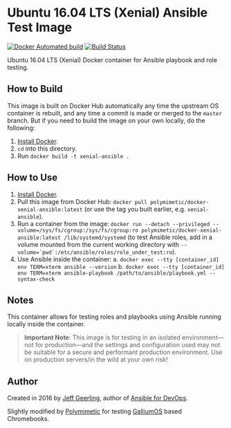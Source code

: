 # Ubuntu 16.04 LTS (Xenial) Ansible Test Image

[![Docker Automated build](https://img.shields.io/docker/automated/polymimetic/docker-xenial-ansible.svg?maxAge=2592000)](https://hub.docker.com/r/polymimetic/docker-xenial-ansible/)
[![Build Status](https://travis-ci.org/polymimetic/docker-xenial-ansible.svg?branch=master)](https://travis-ci.org/polymimetic/docker-xenial-ansible)

Ubuntu 16.04 LTS (Xenial) Docker container for Ansible playbook and role testing.

## How to Build

This image is built on Docker Hub automatically any time the upstream OS container is rebuilt, and any time a commit is made or merged to the `master` branch. But if you need to build the image on your own locally, do the following:

  1. [Install Docker](https://docs.docker.com/engine/installation/).
  2. `cd` into this directory.
  3. Run `docker build -t xenial-ansible .`

## How to Use

  1. [Install Docker](https://docs.docker.com/engine/installation/).
  2. Pull this image from Docker Hub: `docker pull polymimetic/docker-xenial-ansible:latest` (or use the tag you built earlier, e.g. `xenial-ansible`).
  3. Run a container from the image: `docker run --detach --privileged --volume=/sys/fs/cgroup:/sys/fs/cgroup:ro polymimetic/docker-xenial-ansible:latest /lib/systemd/systemd` (to test Ansible roles, add in a volume mounted from the current working directory with ``--volume=`pwd`:/etc/ansible/roles/role_under_test:ro``).
  4. Use Ansible inside the container:
    a. `docker exec --tty [container_id] env TERM=xterm ansible --version`
    b. `docker exec --tty [container_id] env TERM=xterm ansible-playbook /path/to/ansible/playbook.yml --syntax-check`

## Notes

This container allows for testing roles and playbooks using Ansible running locally inside the container.

> **Important Note**: This image is for testing in an isolated environment—not for production—and the settings and configuration used may not be suitable for a secure and performant production environment. Use on production servers/in the wild at your own risk!

## Author

Created in 2016 by [Jeff Geerling](http://jeffgeerling.com/), author of [Ansible for DevOps](https://www.ansiblefordevops.com/).

Slightly modified by [Polymimetic](https://github.com/polymimetic) for testing [GalliumOS](https://galliumos.org/) based Chromebooks.

